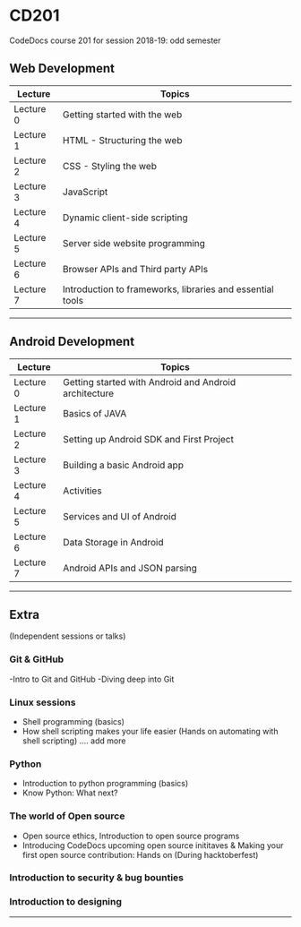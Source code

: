 # CD201
CodeDocs course 201 for session 2018-19: odd semester

## Web Development

| Lecture | Topics | 
| ----- | ----- | 
| Lecture 0 | Getting started with the web | 
| Lecture 1 | HTML - Structuring the web | 
| Lecture 2 | CSS - Styling the web | 
| Lecture 3 | JavaScript | 
| Lecture 4 | Dynamic client-side scripting | 
| Lecture 5 | Server side website programming | 
| Lecture 6 | Browser APIs and Third party APIs | 
| Lecture 7 | Introduction to frameworks, libraries and essential tools |
-----

## Android Development
| Lecture | Topics | 
| ----- | ----- |
| Lecture 0 |Getting started with Android and Android architecture | 
| Lecture 1 | Basics of JAVA |
| Lecture 2 | Setting up Android SDK and First Project | 
| Lecture 3 | Building a basic Android app | 
| Lecture 4 | Activities | 
| Lecture 5 | Services and UI of Android |
| Lecture 6 | Data Storage in Android | 
| Lecture 7 | Android APIs and JSON parsing | 

-----

## Extra 
(Independent sessions or talks)

### Git & GitHub
-Intro to Git and GitHub 
-Diving deep into Git 

### Linux sessions
- Shell programming (basics)
- How shell scripting makes your life easier (Hands on automating with shell scripting)
.... add more

### Python
- Introduction to python programming (basics)
- Know Python: What next? 

### The world of Open source
- Open source ethics, Introduction to open source programs 
- Introducing CodeDocs upcoming open source inititaves
& Making your first open source contribution: Hands on (During hacktoberfest)

### Introduction to security & bug bounties

### Introduction to designing 






-----

